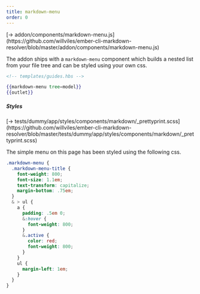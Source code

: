 ```yaml
---
title: markdown-menu
order: 0
---
```


<span class="codelink">
[&rarr; addon/components/markdown-menu.js](https://github.com/willviles/ember-cli-markdown-resolver/blob/master/addon/components/markdown-menu.js)
</span>

The addon ships with a `markdown-menu` component which builds a nested list from your file tree and can be styled using your own css.

```hbs
<!-- templates/guides.hbs -->

{{markdown-menu tree=model}}
{{outlet}}
```

##### Styles

<span class="codelink">
[&rarr; tests/dummy/app/styles/components/markdown/_prettyprint.scss](https://github.com/willviles/ember-cli-markdown-resolver/blob/master/tests/dummy/app/styles/components/markdown/_prettyprint.scss)
</span>

The simple menu on this page has been styled using the following css.

```css
.markdown-menu {
  .markdown-menu-title {
    font-weight: 800;
    font-size: 1.1em;
    text-transform: capitalize;
    margin-bottom: .75em;
  }
  & > ul {
    a {
      padding: .5em 0;
      &:hover {
        font-weight: 800;
      }
      &.active {
        color: red;
        font-weight: 800;
      }
    }
    ul {
      margin-left: 1em;
    }
  }
}

```
